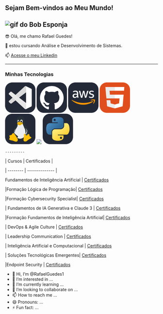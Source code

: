 ## Sejam Bem-vindos ao Meu Mundo!

![gif do Bob Esponja](https://media0.giphy.com/media/v1.Y2lkPTc5MGI3NjExMHFlZWNjMTBwY2hyaW9rdTR1Z3ByZGJnbHp3ZWhyeG4wZzk1OHQ3NCZlcD12MV9pbnRlcm5hbF9naWZfYnlfaWQmY3Q9Zw/DBW3BniaWrFo4/giphy.webp)
---------

😎 Olá, me chamo Rafael Guedes!

💬 estou cursando Análise e Desenvolvimento de Sistemas.

📫 [Acesse o meu Linkedin](https://www.linkedin.com/feed/)

----------

### Minhas Tecnologias

<img src="https://raw.githubusercontent.com/tandpfun/skill-icons/65dea6c4eaca7da319e552c09f4cf5a9a8dab2c8/icons/VSCode-Dark.svg" width="100px">
 <img src="https://raw.githubusercontent.com/tandpfun/skill-icons/65dea6c4eaca7da319e552c09f4cf5a9a8dab2c8/icons/Github-Dark.svg" width="100px">
   <img src="https://raw.githubusercontent.com/tandpfun/skill-icons/65dea6c4eaca7da319e552c09f4cf5a9a8dab2c8/icons/AWS-Dark.svg" width="100px">
   <img src="https://raw.githubusercontent.com/tandpfun/skill-icons/65dea6c4eaca7da319e552c09f4cf5a9a8dab2c8/icons/HTML.svg" width="100px">
   <img src="https://raw.githubusercontent.com/tandpfun/skill-icons/65dea6c4eaca7da319e552c09f4cf5a9a8dab2c8/icons/Linux-Dark.svg" width="100px">
    <img src="https://raw.githubusercontent.com/tandpfun/skill-icons/65dea6c4eaca7da319e552c09f4cf5a9a8dab2c8/icons/Windows-Dark.svg" width="100px">
    <img src="https://raw.githubusercontent.com/tandpfun/skill-icons/65dea6c4eaca7da319e552c09f4cf5a9a8dab2c8/icons/Python-Dark.svg" width="100px">

    ---------
| Cursos | Certificados |

| -------- | --------------  |

 Fundamentos de Inteligência Artificial | [Certificados](https://hermes.dio.me/certificates/cover/5I0RCTYG.jpg)
  
|Formação Lógica de Programação| [Certificados](https://hermes.dio.me/certificates/cover/AZLCUBX7.jpg)  

|Formação Cybersecurity Specialist| [Certificados](https://hermes.dio.me/certificates/YBLVG3DN.pdf)

| Fundamentos de IA Generativa e Claude 3 | [Certificados](https://hermes.dio.me/certificates/cover/63XTOGPV.jpg)

|Formação Fundamentos de Inteligência Artificial| [Certificados](https://hermes.dio.me/certificates/cover/5I0RCTYG.jpg)

| DevOps & Agile Culture | [Certificados](https://on.fiap.com.br/pluginfile.php/1/local_nanocourses/certificado_nanocourse/114766/87c55cc1343ea7d1768ea7863319d4f5/certificado.png)

| Leadership Communication | [Certificados](https://on.fiap.com.br/pluginfile.php/1/local_nanocourses/certificado_nanocourse/115348/ee80d4a8bbf5f6ae9f547cf58fa66374/certificado.png)

| Inteligência Artificial e Computacional | [Certificados](https://on.fiap.com.br/pluginfile.php/1/local_nanocourses/certificado_nanocourse/119349/60b451aae4e29e383db846f7160288d0/certificado.png)

| Soluções Tecnológicas Emergentes| [Certificados](https://on.fiap.com.br/pluginfile.php/1/local_nanocourses/certificado_nanocourse/120810/be3f0ee319784fc28ed0a67b8e58a68a/certificado.png)

|Endpoint Security | [Certificados](https://www.credly.com/badges/1238f00f-b42e-46ff-b68e-8b2afcdf55a4/linked_in_profile)
  






- 👋 Hi, I’m @RafaelGuedes1
- 👀 I’m interested in ...
- 🌱 I’m currently learning ...
- 💞️ I’m looking to collaborate on ...
- 📫 How to reach me ...
- 😄 Pronouns: ...
- ⚡ Fun fact: ...

<!---
RafaelGuedes1/RafaelGuedes1 is a ✨ special ✨ repository because its `README.md` (this file) appears on your GitHub profile.
You can click the Preview link to take a look at your changes.
--->
